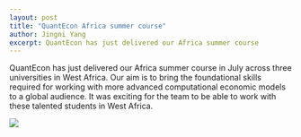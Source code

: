 ```yaml
---
layout: post
title: "QuantEcon Africa summer course"
author: Jingni Yang
excerpt: QuantEcon has just delivered our Africa summer course
---
```


QuantEcon has just delivered our Africa summer course in July across three universities in West Africa. Our aim is to bring the foundational skills required for working with more advanced computational economic models to a global audience. It was exciting for the team to be able to work with these talented students in West Africa. 

![](/assets/img/africa-workshop.jpeg)
